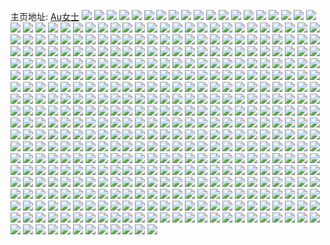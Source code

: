 主页地址: [Au女士](https://weibo.com/u/5536256268) 
![](https://wx4.sinaimg.cn/mw2000/0062Fz9Wly1gip1qfo4p2j33402c0hdu.jpg) 
![](https://wx4.sinaimg.cn/mw2000/0062Fz9Wly1gip1u7qxn9j31900u07wh.jpg) 
![](https://wx4.sinaimg.cn/mw2000/0062Fz9Wly1gi5sgdapcuj30u00mikc5.jpg) 
![](https://wx4.sinaimg.cn/mw2000/0062Fz9Wly1gi5sgg45bwj33402c0atb.jpg) 
![](https://wx4.sinaimg.cn/mw2000/0062Fz9Wly1gi5sj5cdwlj30mi0u0kj4.jpg) 
![](https://wx4.sinaimg.cn/mw2000/0062Fz9Wly1gi5sj6pcroj30mi0u0amc.jpg) 
![](https://wx4.sinaimg.cn/mw2000/0062Fz9Wly1gi5sj7townj313u0tuh9q.jpg) 
![](https://wx4.sinaimg.cn/mw2000/0062Fz9Wly1gi5sh1qm3nj32c0340qv7.jpg) 
![](https://wx4.sinaimg.cn/mw2000/0062Fz9Wly1gi5sj8tdnwj30n01dstjh.jpg) 
![](https://wx4.sinaimg.cn/mw2000/0062Fz9Wly1gi5sh7v7tpj32bc2bb4qq.jpg) 
![](https://wx4.sinaimg.cn/mw2000/0062Fz9Wly1gi5sjbz54hj31hc0u0qv5.jpg) 
![](https://wx4.sinaimg.cn/mw2000/0062Fz9Wly1ghysi9cnq1j31400u0u0x.jpg) 
![](https://wx4.sinaimg.cn/mw2000/0062Fz9Wly1ghysi80xj2j30n00yi4qp.jpg) 
![](https://wx4.sinaimg.cn/mw2000/0062Fz9Wly1ghysj719u5j313u0tunnc.jpg) 
![](https://wx4.sinaimg.cn/mw2000/0062Fz9Wly1ghysib4bv9j30mi0u0trg.jpg) 
![](https://wx4.sinaimg.cn/mw2000/0062Fz9Wly1ghysibvcodj30u00mi000.jpg) 
![](https://wx4.sinaimg.cn/mw2000/0062Fz9Wly1ghra30hg3pj32ds1scu0x.jpg) 
![](https://wx4.sinaimg.cn/mw2000/0062Fz9Wly1ghra2y7b1aj33402c0b29.jpg) 
![](https://wx4.sinaimg.cn/mw2000/0062Fz9Wly1ghra3171a7j30mi0u0tv3.jpg) 
![](https://wx4.sinaimg.cn/mw2000/0062Fz9Wly1ghra31q018j33402c0e3e.jpg) 
![](https://wx4.sinaimg.cn/mw2000/0062Fz9Wly1ghra3kxbi2j30u00mind1.jpg) 
![](https://wx4.sinaimg.cn/mw2000/0062Fz9Wly1ghra4gpa50j313u0tu7wh.jpg) 
![](https://wx4.sinaimg.cn/mw2000/0062Fz9Wly1ghra3789xsj32ds1scb29.jpg) 
![](https://wx4.sinaimg.cn/mw2000/0062Fz9Wly1ghra38jxhoj32801o0e81.jpg) 
![](https://wx4.sinaimg.cn/mw2000/0062Fz9Wly1ghra3a39z3j32801o0b2a.jpg) 
![](https://wx4.sinaimg.cn/mw2000/0062Fz9Wly1ghkhibmxi8j31z414012y.jpg) 
![](https://wx4.sinaimg.cn/mw2000/0062Fz9Wly1ghj87ezryaj30u01404qp.jpg) 
![](https://wx4.sinaimg.cn/mw2000/0062Fz9Wly1ghj87dyupyj32c0340e82.jpg) 
![](https://wx4.sinaimg.cn/mw2000/0062Fz9Wly1ghj892g4foj30n008iq4s.jpg) 
![](https://wx4.sinaimg.cn/mw2000/0062Fz9Wly1ghj8aas8t8j30mi0u04gm.jpg) 
![](https://wx4.sinaimg.cn/mw2000/0062Fz9Wly1ghj87hayo4j33402c04qp.jpg) 
![](https://wx4.sinaimg.cn/mw2000/0062Fz9Wly1ghj87jc4i5j32c03407wi.jpg) 
![](https://wx4.sinaimg.cn/mw2000/0062Fz9Wly1ghj87l4vynj33402c0u0x.jpg) 
![](https://wx4.sinaimg.cn/mw2000/0062Fz9Wly1ghj87necfkj32c03401ky.jpg) 
![](https://wx4.sinaimg.cn/mw2000/0062Fz9Wly1ghj8b086fsj30mt14jaro.jpg) 
![](https://wx4.sinaimg.cn/mw2000/0062Fz9Wly1ghhz0gwkasj32c0340e82.jpg) 
![](https://wx4.sinaimg.cn/mw2000/0062Fz9Wly1ghdqfhgbusj30n01dsqv5.jpg) 
![](https://wx4.sinaimg.cn/mw2000/0062Fz9Wly1gh9cayf1lej3273273hdt.jpg) 
![](https://wx4.sinaimg.cn/mw2000/0062Fz9Wly1gh9cb07171j327y27yhdt.jpg) 
![](https://wx4.sinaimg.cn/mw2000/0062Fz9Wly1gh6i19zstuj31fb0zogy3.jpg) 
![](https://wx4.sinaimg.cn/mw2000/0062Fz9Wly1gh5wk91odrj30n00yi7g3.jpg) 
![](https://wx4.sinaimg.cn/mw2000/0062Fz9Wly1gh5wke38ldj30n00yiaiz.jpg) 
![](https://wx4.sinaimg.cn/mw2000/0062Fz9Wly1gh5wkjcsy9j30n03bhe81.jpg) 
![](https://wx4.sinaimg.cn/mw2000/0062Fz9Wly1gh5wl4v3dqj33402c07wh.jpg) 
![](https://wx4.sinaimg.cn/mw2000/0062Fz9Wly1gh5wl0osw8j33402c0x6q.jpg) 
![](https://wx4.sinaimg.cn/mw2000/0062Fz9Wly1gh5wl7ut2qj31fb0zogy3.jpg) 
![](https://wx4.sinaimg.cn/mw2000/0062Fz9Wly1gh5wk1upx4j33402c0e84.jpg) 
![](https://wx4.sinaimg.cn/mw2000/0062Fz9Wly1gh5wl8so5sj30n01frh3e.jpg) 
![](https://wx4.sinaimg.cn/mw2000/0062Fz9Wly1gh5wlab810j30n01d0aqq.jpg) 
![](https://wx4.sinaimg.cn/mw2000/0062Fz9Wly1ggxcrfdr4zj32801o0kjl.jpg) 
![](https://wx4.sinaimg.cn/mw2000/0062Fz9Wly1ggw5i02cisj334022ox6p.jpg) 
![](https://wx4.sinaimg.cn/mw2000/0062Fz9Wly1ggw5i5digzj33402m4x6q.jpg) 
![](https://wx4.sinaimg.cn/mw2000/0062Fz9Wly1ggw5hwkgp5j334022oe82.jpg) 
![](https://wx4.sinaimg.cn/mw2000/0062Fz9Wly1ggw5irpbiij31400u0npd.jpg) 
![](https://wx4.sinaimg.cn/mw2000/0062Fz9Wly1ggur1ng66mj33402c0x6p.jpg) 
![](https://wx4.sinaimg.cn/mw2000/0062Fz9Wly1ggt8298lvlj33402c04qq.jpg) 
![](https://wx4.sinaimg.cn/mw2000/0062Fz9Wly1ggt8228tq0j32801o07wi.jpg) 
![](https://wx4.sinaimg.cn/mw2000/0062Fz9Wly1ggolklhxkrj3235235u0y.jpg) 
![](https://wx4.sinaimg.cn/mw2000/0062Fz9Wly1ggolkzqqvzj30u00u0x1y.jpg) 
![](https://wx4.sinaimg.cn/mw2000/0062Fz9Wly1ggl4zig9bij33402c04mt.jpg) 
![](https://wx4.sinaimg.cn/mw2000/0062Fz9Wly1ggl4zgzfs9j32801o04qq.jpg) 
![](https://wx4.sinaimg.cn/mw2000/0062Fz9Wly1ggl4zjxch1j31400u0q5q.jpg) 
![](https://wx4.sinaimg.cn/mw2000/0062Fz9Wly1ggl50jdgesj313u0tunmx.jpg) 
![](https://wx4.sinaimg.cn/mw2000/0062Fz9Wly1ggl4znlwhpj30n01t61kx.jpg) 
![](https://wx4.sinaimg.cn/mw2000/0062Fz9Wly1ggl4zq0l72j33402c0e83.jpg) 
![](https://wx4.sinaimg.cn/mw2000/0062Fz9Wly1ggl51kgfcqj30mi0u0wuq.jpg) 
![](https://wx4.sinaimg.cn/mw2000/0062Fz9Wly1ggl51vtkntj30u0140n63.jpg) 
![](https://wx4.sinaimg.cn/mw2000/0062Fz9Wly1ggl52wksuoj30mi0u0wzs.jpg) 
![](https://wx4.sinaimg.cn/mw2000/0062Fz9Wly1ggifndlv0yj32c0340npf.jpg) 
![](https://wx4.sinaimg.cn/mw2000/0062Fz9Wly1ggg1e8j5c1j32sx22h1kx.jpg) 
![](https://wx4.sinaimg.cn/mw2000/0062Fz9Wly1ggg1eab3pjj32c0340u0x.jpg) 
![](https://wx4.sinaimg.cn/mw2000/0062Fz9Wly1ggg1ebikjhj32c0340u0x.jpg) 
![](https://wx4.sinaimg.cn/mw2000/0062Fz9Wly1ggg1edcmtvj333a277hdw.jpg) 
![](https://wx4.sinaimg.cn/mw2000/0062Fz9Wly1ggeqqna5pcj30mi0u0nhs.jpg) 
![](https://wx4.sinaimg.cn/mw2000/0062Fz9Wly1ggeqn8u2r1j32c0340hdt.jpg) 
![](https://wx4.sinaimg.cn/mw2000/0062Fz9Wly1ggeqny8xf8j30wy0jvdy2.jpg) 
![](https://wx4.sinaimg.cn/mw2000/0062Fz9Wly1ggeqp7l5p0j30ok0vte1r.jpg) 
![](https://wx4.sinaimg.cn/mw2000/0062Fz9Wly1ggeqq0uckcj30mi0u0ap9.jpg) 
![](https://wx4.sinaimg.cn/mw2000/0062Fz9Wly1gg3g2wv7rij317s0onb29.jpg) 
![](https://wx4.sinaimg.cn/mw2000/0062Fz9Wly1gg3g2xbs5ej33402c0tj5.jpg) 
![](https://wx4.sinaimg.cn/mw2000/0062Fz9Wly1gg3g3rtuddj30mi0u04eo.jpg) 
![](https://wx4.sinaimg.cn/mw2000/0062Fz9Wly1gg3g35kvtjj32c03407wi.jpg) 
![](https://wx4.sinaimg.cn/mw2000/0062Fz9Wly1gg3g36d5vyj31d60rotht.jpg) 
![](https://wx4.sinaimg.cn/mw2000/0062Fz9Wly1gg3g36wotvj30sg1emn4c.jpg) 
![](https://wx4.sinaimg.cn/mw2000/0062Fz9Wly1gfvqwqkfc0j328l21je82.jpg) 
![](https://wx4.sinaimg.cn/mw2000/0062Fz9Wly1gfrmju5tf8j32801o0kjl.jpg) 
![](https://wx4.sinaimg.cn/mw2000/0062Fz9Wly1gfrmjxpjpvj30n01dsx6p.jpg) 
![](https://wx4.sinaimg.cn/mw2000/0062Fz9Wly1gfrmk00c0aj33402c0hdt.jpg) 
![](https://wx4.sinaimg.cn/mw2000/0062Fz9Wly1gfrmlm8pfbj32c0340qv9.jpg) 
![](https://wx4.sinaimg.cn/mw2000/0062Fz9Wly1gfaxi9x5oij30g90p6tb6.jpg) 
![](https://wx4.sinaimg.cn/mw2000/0062Fz9Wly1gfaxian1z5j30mi0u04jv.jpg) 
![](https://wx4.sinaimg.cn/mw2000/0062Fz9Wly1gfaxi9arhdj30n01ds4qp.jpg) 
![](https://wx4.sinaimg.cn/mw2000/0062Fz9Wly1gf1o3zdlfij30r01c0k55.jpg) 
![](https://wx4.sinaimg.cn/mw2000/0062Fz9Wly1get5yfibrpj31sc2dshdt.jpg) 
![](https://wx4.sinaimg.cn/mw2000/0062Fz9Wly1get5yjnvdej32ds1schdu.jpg) 
![](https://wx4.sinaimg.cn/mw2000/0062Fz9Wly1get5yocb8uj32c03407wi.jpg) 
![](https://wx4.sinaimg.cn/mw2000/0062Fz9Wly1geqlhjbqjcj30z70qq7ti.jpg) 
![](https://wx4.sinaimg.cn/mw2000/0062Fz9Wly1geqli0jh87j31400u04qp.jpg) 
![](https://wx4.sinaimg.cn/mw2000/0062Fz9Wly1geqliads9mj31400u0hcc.jpg) 
![](https://wx4.sinaimg.cn/mw2000/0062Fz9Wly1geohpcdyjzj32ds1sc1ky.jpg) 
![](https://wx4.sinaimg.cn/mw2000/0062Fz9Wly1geohpd10ahj33402c017q.jpg) 
![](https://wx4.sinaimg.cn/mw2000/0062Fz9Wly1geohpewylfj32ds1sckjl.jpg) 
![](https://wx4.sinaimg.cn/mw2000/0062Fz9Wly1geohpb56hwj32ds1sc4qq.jpg) 
![](https://wx4.sinaimg.cn/mw2000/0062Fz9Wly1genbmmmln2j30u00mi1fx.jpg) 
![](https://wx4.sinaimg.cn/mw2000/0062Fz9Wly1genbmnkbzoj33402c0npe.jpg) 
![](https://wx4.sinaimg.cn/mw2000/0062Fz9Wly1genbno01x8j313u0tu7wh.jpg) 
![](https://wx4.sinaimg.cn/mw2000/0062Fz9Wly1genbmrw0nsj32801o0npd.jpg) 
![](https://wx4.sinaimg.cn/mw2000/0062Fz9Wly1genbpk37acj30mi0u04h5.jpg) 
![](https://wx4.sinaimg.cn/mw2000/0062Fz9Wly1genbmue7wtj32ay2h71kx.jpg) 
![](https://wx4.sinaimg.cn/mw2000/0062Fz9Wly1genbmvho4zj32c03407wi.jpg) 
![](https://wx4.sinaimg.cn/mw2000/0062Fz9Wly1genbodpk4hj30mi0u0tr2.jpg) 
![](https://wx4.sinaimg.cn/mw2000/0062Fz9Wly1genbnwc344j30zo0tze81.jpg) 
![](https://wx4.sinaimg.cn/mw2000/0062Fz9Wly1geee4dpdlaj32mf1mvkjm.jpg) 
![](https://wx4.sinaimg.cn/mw2000/0062Fz9Wly1geee4g2picj31o02yo7wi.jpg) 
![](https://wx4.sinaimg.cn/mw2000/0062Fz9Wly1geee4bucnoj32yo1o0npe.jpg) 
![](https://wx4.sinaimg.cn/mw2000/0062Fz9Wly1gebjsi23vsj31dr0uv4ai.jpg) 
![](https://wx4.sinaimg.cn/mw2000/0062Fz9Wly1gebjsndh6oj31o01o0hdq.jpg) 
![](https://wx4.sinaimg.cn/mw2000/0062Fz9Wly1gebjsqcfw5j33402c0b29.jpg) 
![](https://wx4.sinaimg.cn/mw2000/0062Fz9Wly1gebjsuxwbtj33402c0hdt.jpg) 
![](https://wx4.sinaimg.cn/mw2000/0062Fz9Wly1gebjsz0vi4j32ds1scnpd.jpg) 
![](https://wx4.sinaimg.cn/mw2000/0062Fz9Wly1gebjt3kpo7j32ds1scb2a.jpg) 
![](https://wx4.sinaimg.cn/mw2000/0062Fz9Wly1gebjt7ow2tj32c03407wi.jpg) 
![](https://wx4.sinaimg.cn/mw2000/0062Fz9Wly1gebjta0hrbj32ds1sgb1f.jpg) 
![](https://wx4.sinaimg.cn/mw2000/0062Fz9Wly1gebjteoinbj32c0340hdu.jpg) 
![](https://wx4.sinaimg.cn/mw2000/0062Fz9Wly1ge1h9cci05j32ds1schdt.jpg) 
![](https://wx4.sinaimg.cn/mw2000/0062Fz9Wly1ge1h9aunxjj31sc2dskjl.jpg) 
![](https://wx4.sinaimg.cn/mw2000/0062Fz9Wly1gdycsjtscvj32yo1o0e82.jpg) 
![](https://wx4.sinaimg.cn/mw2000/0062Fz9Wly1gdycsfnz6rj33402c0b2b.jpg) 
![](https://wx4.sinaimg.cn/mw2000/0062Fz9Wly1gdycs8k2mbj32c03404qq.jpg) 
![](https://wx4.sinaimg.cn/mw2000/0062Fz9Wly1gdycwx3egsj32ds1scnpd.jpg) 
![](https://wx4.sinaimg.cn/mw2000/0062Fz9Wly1gdycsxhwe3j33402c01l1.jpg) 
![](https://wx4.sinaimg.cn/mw2000/0062Fz9Wly1gdyct184goj31jv1scu0x.jpg) 
![](https://wx4.sinaimg.cn/mw2000/0062Fz9Wly1gdv9rekdk7j32io1w0qv5.jpg) 
![](https://wx4.sinaimg.cn/mw2000/0062Fz9Wly1gdtnm253aqj313u0tunpd.jpg) 
![](https://wx4.sinaimg.cn/mw2000/0062Fz9Wly1gdtnm371jsj31zk2ni1kx.jpg) 
![](https://wx4.sinaimg.cn/mw2000/0062Fz9Wly1gdrf8w6nh0j32ds1scqv5.jpg) 
![](https://wx4.sinaimg.cn/mw2000/0062Fz9Wly1gdrf8x9vt2j31o02yokjl.jpg) 
![](https://wx4.sinaimg.cn/mw2000/0062Fz9Wly1gdrf8uw71hj32c0340b2a.jpg) 
![](https://wx4.sinaimg.cn/mw2000/0062Fz9Wly1gdrf8z277aj32yo1o0qv5.jpg) 
![](https://wx4.sinaimg.cn/mw2000/0062Fz9Wly1gdq8inhw95j325f1m0wsh.jpg) 
![](https://wx4.sinaimg.cn/mw2000/0062Fz9Wly1gdke6c84pkj32yo1o04qq.jpg) 
![](https://wx4.sinaimg.cn/mw2000/0062Fz9Wly1gdke6g43p7j32c02c0x6q.jpg) 
![](https://wx4.sinaimg.cn/mw2000/0062Fz9Wly1gdke6hd4hpj33402c07wh.jpg) 
![](https://wx4.sinaimg.cn/mw2000/0062Fz9Wly1gdke6jxq9mj31o02you0y.jpg) 
![](https://wx4.sinaimg.cn/mw2000/0062Fz9Wly1gdke6mnufjj33402c0x6p.jpg) 
![](https://wx4.sinaimg.cn/mw2000/0062Fz9Wly1gdke6pstbzj33402c0x6p.jpg) 
![](https://wx4.sinaimg.cn/mw2000/0062Fz9Wly1gdiva8o4c5j33402c07wh.jpg) 
![](https://wx4.sinaimg.cn/mw2000/0062Fz9Wly1gdfwutwzqij317m2784ny.jpg) 
![](https://wx4.sinaimg.cn/mw2000/0062Fz9Wly1gdfwuuwlvcj30mi0u07q6.jpg) 
![](https://wx4.sinaimg.cn/mw2000/0062Fz9Wly1gdfwuw2zxxj313u0tuu0x.jpg) 
![](https://wx4.sinaimg.cn/mw2000/0062Fz9Wly1gdeqz9kehyj33402c0b29.jpg) 
![](https://wx4.sinaimg.cn/mw2000/0062Fz9Wly1gdeqz8f3i5j32ds1scu0x.jpg) 
![](https://wx4.sinaimg.cn/mw2000/0062Fz9Wly1gddlv85bf1j31o020h1ky.jpg) 
![](https://wx4.sinaimg.cn/mw2000/0062Fz9Wly1gdd2ssgu9vj31sc2ds1kx.jpg) 
![](https://wx4.sinaimg.cn/mw2000/0062Fz9Wly1gdcfx2umtpj30n01niq9u.jpg) 
![](https://wx4.sinaimg.cn/mw2000/0062Fz9Wly1gdcfx82dk9j33402c07wi.jpg) 
![](https://wx4.sinaimg.cn/mw2000/0062Fz9Wly1gd9d6fzbk9j32ds1scqv5.jpg) 
![](https://wx4.sinaimg.cn/mw2000/0062Fz9Wly1gd9d6oq92kj33402c0x6p.jpg) 
![](https://wx4.sinaimg.cn/mw2000/0062Fz9Wly1gd9d8q96c2j33402c0qv9.jpg) 
![](https://wx4.sinaimg.cn/mw2000/0062Fz9Wly1gd9da4mwz4j33402c04qt.jpg) 
![](https://wx4.sinaimg.cn/mw2000/0062Fz9Wly1gd9d62stpjj32tc240u0y.jpg) 
![](https://wx4.sinaimg.cn/mw2000/0062Fz9Wly1gd9danef0xj317j0tzwzg.jpg) 
![](https://wx4.sinaimg.cn/mw2000/0062Fz9Wly1gd9dbchgo2j30n01dsnpd.jpg) 
![](https://wx4.sinaimg.cn/mw2000/0062Fz9Wly1gd5h8uz7ycj30gk0gk75f.jpg) 
![](https://wx4.sinaimg.cn/mw2000/0062Fz9Wly1gcukjrx4q7j32yo1o0kjl.jpg) 
![](https://wx4.sinaimg.cn/mw2000/0062Fz9Wly1gcukjxek8pj32yo1o0qv5.jpg) 
![](https://wx4.sinaimg.cn/mw2000/0062Fz9Wly1gcukk1amq2j32yo1o0x6p.jpg) 
![](https://wx4.sinaimg.cn/mw2000/0062Fz9Wly1gcukk1rpi9j31hc0om7b3.jpg) 
![](https://wx4.sinaimg.cn/mw2000/0062Fz9Wly1gck4sl9iasj30k00zkdhp.jpg) 
![](https://wx4.sinaimg.cn/mw2000/0062Fz9Wly1gck4sm49dkj30ea0ea40p.jpg) 
![](https://wx4.sinaimg.cn/mw2000/0062Fz9Wly1gcji64rocpj30n026l1ky.jpg) 
![](https://wx4.sinaimg.cn/mw2000/0062Fz9Wly1gcji6n7864j30n01pc1kx.jpg) 
![](https://wx4.sinaimg.cn/mw2000/0062Fz9Wly1gcji78leuoj31ds0n0wrx.jpg) 
![](https://wx4.sinaimg.cn/mw2000/0062Fz9Wly1gcji664uk3j30u01hcnit.jpg) 
![](https://wx4.sinaimg.cn/mw2000/0062Fz9Wly1gcji66f1pbj30n01dsjzr.jpg) 
![](https://wx4.sinaimg.cn/mw2000/0062Fz9Wly1gcji7m705yj30u00mih40.jpg) 
![](https://wx4.sinaimg.cn/mw2000/0062Fz9Wly1gccj8n82phj31sc2ds4qr.jpg) 
![](https://wx4.sinaimg.cn/mw2000/0062Fz9Wly1gccj8qeij1j32c0340npf.jpg) 
![](https://wx4.sinaimg.cn/mw2000/0062Fz9Wly1gccj8s7nbcj32c03407wh.jpg) 
![](https://wx4.sinaimg.cn/mw2000/0062Fz9Wly1gccj8ja8xmj30n02f146c.jpg) 
![](https://wx4.sinaimg.cn/mw2000/0062Fz9Wly1gccj8u8l20j31sc2dsqsg.jpg) 
![](https://wx4.sinaimg.cn/mw2000/0062Fz9Wly1gccj8wjoaxj31o02yo1ky.jpg) 
![](https://wx4.sinaimg.cn/mw2000/0062Fz9Wly1gccj8xfqp2j31jk2bc1i2.jpg) 
![](https://wx4.sinaimg.cn/mw2000/0062Fz9Wly1gccj8zf4jhj32yo1o04qq.jpg) 
![](https://wx4.sinaimg.cn/mw2000/0062Fz9Wly1gccj90sitbj32yo1o0u0x.jpg) 
![](https://wx4.sinaimg.cn/mw2000/0062Fz9Wly1gcaxog0awuj30mi0u0e0x.jpg) 
![](https://wx4.sinaimg.cn/mw2000/0062Fz9Wly1gcaxojt8tsj31ds0n0e81.jpg) 
![](https://wx4.sinaimg.cn/mw2000/0062Fz9Wly1gcaxok6hgfj30c80d6mxi.jpg) 
![](https://wx4.sinaimg.cn/mw2000/0062Fz9Wly1gcaxoevksgj30n01ds49k.jpg) 
![](https://wx4.sinaimg.cn/mw2000/0062Fz9Wly1gc8n5pqfwvj31o020he81.jpg) 
![](https://wx4.sinaimg.cn/mw2000/0062Fz9Wly1gc463cvvuhj31fr2k97wh.jpg) 
![](https://wx4.sinaimg.cn/mw2000/0062Fz9Wly1gc463fu3fsj31fr2k94qp.jpg) 
![](https://wx4.sinaimg.cn/mw2000/0062Fz9Wly1gc463hplmuj31fr2k9hd1.jpg) 
![](https://wx4.sinaimg.cn/mw2000/0062Fz9Wly1gc463jkc0lj31fr2k91kx.jpg) 
![](https://wx4.sinaimg.cn/mw2000/0062Fz9Wly1gc463apuxhj31fr2k97ve.jpg) 
![](https://wx4.sinaimg.cn/mw2000/0062Fz9Wly1gbx20j8fsgj32c0340u0y.jpg) 
![](https://wx4.sinaimg.cn/mw2000/0062Fz9Wly1gbx20mz59qj32c0340x6p.jpg) 
![](https://wx4.sinaimg.cn/mw2000/0062Fz9Wly1gbx20t53vlj32c03407wj.jpg) 
![](https://wx4.sinaimg.cn/mw2000/0062Fz9Wly1gbs9nyvq5uj33402c04qq.jpg) 
![](https://wx4.sinaimg.cn/mw2000/0062Fz9Wly1gbs9o0fsc1j32ds1scqv5.jpg) 
![](https://wx4.sinaimg.cn/mw2000/0062Fz9Wly1gbh0f4i0o7j30p00watdy.jpg) 
![](https://wx4.sinaimg.cn/mw2000/0062Fz9Wly1gbh0f4rlbjj30p00waq88.jpg) 
![](https://wx4.sinaimg.cn/mw2000/0062Fz9Wly1gb4le3fq6cj32c0340npe.jpg) 
![](https://wx4.sinaimg.cn/mw2000/0062Fz9Wly1gb4le8pzzxj33402c01ky.jpg) 
![](https://wx4.sinaimg.cn/mw2000/0062Fz9Wly1gb4leg4tnaj33402c0x6q.jpg) 
![](https://wx4.sinaimg.cn/mw2000/0062Fz9Wly1gb4leosiboj33402c0u0z.jpg) 
![](https://wx4.sinaimg.cn/mw2000/0062Fz9Wly1gb4leqv3ydj32yo1o0kjl.jpg) 
![](https://wx4.sinaimg.cn/mw2000/0062Fz9Wly1gb4levjx20j33402c04qq.jpg) 
![](https://wx4.sinaimg.cn/mw2000/0062Fz9Wly1gb4lf109ctj32c0340u0y.jpg) 
![](https://wx4.sinaimg.cn/mw2000/0062Fz9Wly1gb4lf8pjrgj31ds0n0e84.jpg) 
![](https://wx4.sinaimg.cn/mw2000/0062Fz9Wly1gb4lffk9xjj32c0340x6q.jpg) 
![](https://wx4.sinaimg.cn/mw2000/0062Fz9Wly1gb0jj9y9vaj31w01f0hdw.jpg) 
![](https://wx4.sinaimg.cn/mw2000/0062Fz9Wly1gazz7kv6iwj30n01dsqv6.jpg) 
![](https://wx4.sinaimg.cn/mw2000/0062Fz9Wly1gazz7ip1jrj32ds1sc7cr.jpg) 
![](https://wx4.sinaimg.cn/mw2000/0062Fz9Wly1gazz7ma057j32c03404qr.jpg) 
![](https://wx4.sinaimg.cn/mw2000/0062Fz9Wly1gazz7ot2prj30n00yiam9.jpg) 
![](https://wx4.sinaimg.cn/mw2000/0062Fz9Wly1gazz7pp937j30n03whkbs.jpg) 
![](https://wx4.sinaimg.cn/mw2000/0062Fz9Wly1gazz7q32t1j315z1dtwu2.jpg) 
![](https://wx4.sinaimg.cn/mw2000/0062Fz9Wly1gazz7qug8xj32801o0x6p.jpg) 
![](https://wx4.sinaimg.cn/mw2000/0062Fz9Wly1gazz8ug7ymj30go0go0tl.jpg) 
![](https://wx4.sinaimg.cn/mw2000/0062Fz9Wly1gawc1zphe5j32c02fuqv5.jpg) 
![](https://wx4.sinaimg.cn/mw2000/0062Fz9Wly1gasqcdxzoij33402c0u0x.jpg) 
![](https://wx4.sinaimg.cn/mw2000/0062Fz9Wly1gasqw5fcduj32c0340kjm.jpg) 
![](https://wx4.sinaimg.cn/mw2000/0062Fz9Wly1gasqwb9hpvj32c03401ky.jpg) 
![](https://wx4.sinaimg.cn/mw2000/0062Fz9Wly1gasqwc7m81j31dv0s2gzq.jpg) 
![](https://wx4.sinaimg.cn/mw2000/0062Fz9Wly1gasqcc4cbjj32801o0u0x.jpg) 
![](https://wx4.sinaimg.cn/mw2000/0062Fz9Wly1gasqwf3mylj32ds1sgnpe.jpg) 
![](https://wx4.sinaimg.cn/mw2000/0062Fz9Wly1gasqwgwdfbj32c0340u0x.jpg) 
![](https://wx4.sinaimg.cn/mw2000/0062Fz9Wly1gasqwljb6cj32801o0kjl.jpg) 
![](https://wx4.sinaimg.cn/mw2000/0062Fz9Wly1gaalphoo6zj30n00in405.jpg) 
![](https://wx4.sinaimg.cn/mw2000/0062Fz9Wly1ga5fvq8il2j33402c07wi.jpg) 
![](https://wx4.sinaimg.cn/mw2000/0062Fz9Wly1ga5fvshf29j33402c0np4.jpg) 
![](https://wx4.sinaimg.cn/mw2000/0062Fz9Wly1ga5fvuisxsj33402c0hdt.jpg) 
![](https://wx4.sinaimg.cn/mw2000/0062Fz9Wly1ga5fvol70rj32801o0hdt.jpg) 
![](https://wx4.sinaimg.cn/mw2000/0062Fz9Wly1ga2hwwzytlj31sc2dsqv5.jpg) 
![](https://wx4.sinaimg.cn/mw2000/0062Fz9Wly1g9xvrql64cj30n01ds7wh.jpg) 
![](https://wx4.sinaimg.cn/mw2000/0062Fz9Wly1g9xvrrd427j32ds1scx6p.jpg) 
![](https://wx4.sinaimg.cn/mw2000/0062Fz9Wly1g9xvrrzbhjj32ds1sc7my.jpg) 
![](https://wx4.sinaimg.cn/mw2000/0062Fz9Wly1g9xvrsglw7j33402c0h77.jpg) 
![](https://wx4.sinaimg.cn/mw2000/0062Fz9Wly1g9xvrudbf5j33402c07wi.jpg) 
![](https://wx4.sinaimg.cn/mw2000/0062Fz9Wly1g9xvrvjotxj32c03404qq.jpg) 
![](https://wx4.sinaimg.cn/mw2000/0062Fz9Wly1g9s532b0nvj33402c0u0x.jpg) 
![](https://wx4.sinaimg.cn/mw2000/0062Fz9Wly1g9qmpn35v0j33402c0qv6.jpg) 
![](https://wx4.sinaimg.cn/mw2000/0062Fz9Wly1g9qmppqyqkj32c03404qr.jpg) 
![](https://wx4.sinaimg.cn/mw2000/0062Fz9Wly1g9qmpqeltnj31cr0u0q7m.jpg) 
![](https://wx4.sinaimg.cn/mw2000/0062Fz9Wly1g9qmpsa9qnj34002zsnpg.jpg) 
![](https://wx4.sinaimg.cn/mw2000/0062Fz9Wly1g9qmpu4nybj32c0340u0y.jpg) 
![](https://wx4.sinaimg.cn/mw2000/0062Fz9Wly1g9qmpvo4ygj33402c0hdv.jpg) 
![](https://wx4.sinaimg.cn/mw2000/0062Fz9Wly1g9gjkp67uwj32ds1scqv5.jpg) 
![](https://wx4.sinaimg.cn/mw2000/0062Fz9Wly1g9gjkpu3dcj32ds1scb29.jpg) 
![](https://wx4.sinaimg.cn/mw2000/0062Fz9Wly1g9arcdzv3uj33eo29sb2e.jpg) 
![](https://wx4.sinaimg.cn/mw2000/0062Fz9Wly1g8hupsm2dmj30n00kptbe.jpg) 
![](https://wx4.sinaimg.cn/mw2000/0062Fz9Wly1g7tit8xr0gj30n012oqgk.jpg) 
![](https://wx4.sinaimg.cn/mw2000/0062Fz9Wly1g7tit99tv7j30zs0idaiy.jpg) 
![](https://wx4.sinaimg.cn/mw2000/0062Fz9Wly1g7tit9lqn3j311g0i1ajp.jpg) 
![](https://wx4.sinaimg.cn/mw2000/0062Fz9Wly1g7fp83ai9jj32801o07wi.jpg) 
![](https://wx4.sinaimg.cn/mw2000/0062Fz9Wly1g7fp84s4b2j33402c0kjl.jpg) 
![](https://wx4.sinaimg.cn/mw2000/0062Fz9Wly1g7fp82b8glj31hc0u0khl.jpg) 
![](https://wx4.sinaimg.cn/mw2000/0062Fz9Wly1g7fp86powej32c0340e81.jpg) 
![](https://wx4.sinaimg.cn/mw2000/0062Fz9Wly1g7fp88nekrj32c0340kjm.jpg) 
![](https://wx4.sinaimg.cn/mw2000/0062Fz9Wly1g7fp89rgtaj33402c04ef.jpg) 
![](https://wx4.sinaimg.cn/mw2000/0062Fz9Wly1g7fp8dafldj34mo334b2f.jpg) 
![](https://wx4.sinaimg.cn/mw2000/0062Fz9Wly1g7fp8f46l3j32c0340hdt.jpg) 
![](https://wx4.sinaimg.cn/mw2000/0062Fz9Wly1g7fp8gtyoyj32c0340wzq.jpg) 
![](https://wx4.sinaimg.cn/mw2000/0062Fz9Wly1g78s3l0jtsj33402c0kjl.jpg) 
![](https://wx4.sinaimg.cn/mw2000/0062Fz9Wly1g78s3nes2wj32c0340x6p.jpg) 
![](https://wx4.sinaimg.cn/mw2000/0062Fz9Wly1g78s3ikgn2j32c0340e81.jpg) 
![](https://wx4.sinaimg.cn/mw2000/0062Fz9Wly1g78s3ot0ctj30n01dsasx.jpg) 
![](https://wx4.sinaimg.cn/mw2000/0062Fz9Wly1g78s3p53yyj30n012vqd2.jpg) 
![](https://wx4.sinaimg.cn/mw2000/0062Fz9Wly1g78s3rpl0mj34mo3344qv.jpg) 
![](https://wx4.sinaimg.cn/mw2000/0062Fz9Wly1g6q7pw4vo8j33402c0x6p.jpg) 
![](https://wx4.sinaimg.cn/mw2000/0062Fz9Wly1g6q7pu6fc3j31ds0n04qu.jpg) 
![](https://wx4.sinaimg.cn/mw2000/0062Fz9Wly1g6q7pxxr1qj31jk2bc7wh.jpg) 
![](https://wx4.sinaimg.cn/mw2000/0062Fz9Wly1g6omzev9h0j33402c0qv9.jpg) 
![](https://wx4.sinaimg.cn/mw2000/0062Fz9Wly1g6amjk1lphj30n03m84qp.jpg) 
![](https://wx4.sinaimg.cn/mw2000/0062Fz9Wly1g6amjx5g97j33402c0b2d.jpg) 
![](https://wx4.sinaimg.cn/mw2000/0062Fz9Wly1g6aml5imx8j37ew2zk4qw.jpg) 
![](https://wx4.sinaimg.cn/mw2000/0062Fz9Wly1g6aml9jusvj33402c0kjm.jpg) 
![](https://wx4.sinaimg.cn/mw2000/0062Fz9Wly1g6amlb0fgcj32f51sd7wi.jpg) 
![](https://wx4.sinaimg.cn/mw2000/0062Fz9Wly1g6amlc1bsyj30n03igqv5.jpg) 
![](https://wx4.sinaimg.cn/mw2000/0062Fz9Wly1g6amldh46zj31ve2cxb2a.jpg) 
![](https://wx4.sinaimg.cn/mw2000/0062Fz9Wly1g6amlfsa6wj33402c0npf.jpg) 
![](https://wx4.sinaimg.cn/mw2000/0062Fz9Wly1g6amlh1osaj30n01t6njx.jpg) 
![](https://wx4.sinaimg.cn/mw2000/0062Fz9Wly1g655xwhckoj31400u0tlp.jpg) 
![](https://wx4.sinaimg.cn/mw2000/0062Fz9Wly1g655xw0r9aj31400u0dqy.jpg) 
![](https://wx4.sinaimg.cn/mw2000/0062Fz9Wly1g5i9xwotvqj30n01dsx6p.jpg) 
![](https://wx4.sinaimg.cn/mw2000/0062Fz9Wly1g5i9xxb54cj31400u0ajl.jpg) 
![](https://wx4.sinaimg.cn/mw2000/0062Fz9Wly1g5i9xyk6iaj31400u07bz.jpg) 
![](https://wx4.sinaimg.cn/mw2000/0062Fz9Wly1g5i9xzj03lj31400u0jzk.jpg) 
![](https://wx4.sinaimg.cn/mw2000/0062Fz9Wly1g5i9y05golj30u01hcdqb.jpg) 
![](https://wx4.sinaimg.cn/mw2000/0062Fz9Wly1g5dinbkjc9j30u0140wnz.jpg) 
![](https://wx4.sinaimg.cn/mw2000/0062Fz9Wly1g5dincqd0vj30n01x0twu.jpg) 
![](https://wx4.sinaimg.cn/mw2000/0062Fz9Wly1g5dinef7rvj30n03274qp.jpg) 
![](https://wx4.sinaimg.cn/mw2000/0062Fz9Wly1g5dini4ttpj30n035s4qp.jpg) 
![](https://wx4.sinaimg.cn/mw2000/0062Fz9Wly1g5diniymbjj30n01fstqv.jpg) 
![](https://wx4.sinaimg.cn/mw2000/0062Fz9Wly1g5dinjfromj31400u0qac.jpg) 
![](https://wx4.sinaimg.cn/mw2000/0062Fz9Wly1g5dinadie9j31400u0wo8.jpg) 
![](https://wx4.sinaimg.cn/mw2000/0062Fz9Wly1g5dinklbgtj30n0235kau.jpg) 
![](https://wx4.sinaimg.cn/mw2000/0062Fz9Wly1g5dinlkoh6j30n01spasb.jpg) 
![](https://wx4.sinaimg.cn/mw2000/0062Fz9Wly1g5b1g0r8srj30u00u011n.jpg) 
![](https://wx4.sinaimg.cn/mw2000/0062Fz9Wly1g5b1g14aelj31400u07jt.jpg) 
![](https://wx4.sinaimg.cn/mw2000/0062Fz9Wly1g5b1g1j1z5j31400u0465.jpg) 
![](https://wx4.sinaimg.cn/mw2000/0062Fz9Wly1g5b1g22yunj31400u0gx9.jpg) 
![](https://wx4.sinaimg.cn/mw2000/0062Fz9Wly1g5b1g2ts7ij31400u0tko.jpg) 
![](https://wx4.sinaimg.cn/mw2000/0062Fz9Wly1g5b1g37ansj31400u0tq0.jpg) 
![](https://wx4.sinaimg.cn/mw2000/0062Fz9Wly1g56qzha7o1j31400u0tds.jpg) 
![](https://wx4.sinaimg.cn/mw2000/0062Fz9Wly1g56qzhpmclj31400u079x.jpg) 
![](https://wx4.sinaimg.cn/mw2000/0062Fz9Wly1g55k5d6o80j30u014048d.jpg) 
![](https://wx4.sinaimg.cn/mw2000/0062Fz9Wly1g55k5enx8hj31400u0k2a.jpg) 
![](https://wx4.sinaimg.cn/mw2000/0062Fz9Wly1g55k5f34j3j30u014048x.jpg) 
![](https://wx4.sinaimg.cn/mw2000/0062Fz9Wly1g55k5fd4zaj30u0140wly.jpg) 
![](https://wx4.sinaimg.cn/mw2000/0062Fz9Wly1g55k5fo8s2j30u0190aj1.jpg) 
![](https://wx4.sinaimg.cn/mw2000/0062Fz9Wly1g55k5fz80gj30n020swwu.jpg) 
![](https://wx4.sinaimg.cn/mw2000/0062Fz9Wly1g55k5cvk91j30n02xh1kx.jpg) 
![](https://wx4.sinaimg.cn/mw2000/0062Fz9Wly1g55k5gqc5pj31400u0wgh.jpg) 
![](https://wx4.sinaimg.cn/mw2000/0062Fz9Wly1g55k5h4ujbj31400u011h.jpg) 
![](https://wx4.sinaimg.cn/mw2000/0062Fz9Wly1g5103weo9mj30n01spnb8.jpg) 
![](https://wx4.sinaimg.cn/mw2000/0062Fz9Wly1g5103x0ewlj31400u0aip.jpg) 
![](https://wx4.sinaimg.cn/mw2000/0062Fz9Wly1g5103xbxy3j31400u07e7.jpg) 
![](https://wx4.sinaimg.cn/mw2000/0062Fz9Wly1g5103xoydxj30u019047o.jpg) 
![](https://wx4.sinaimg.cn/mw2000/0062Fz9Wly1g5103yb3iyj30n026le4s.jpg) 
![](https://wx4.sinaimg.cn/mw2000/0062Fz9Wly1g5105c8ww7j31400u00zc.jpg) 
![](https://wx4.sinaimg.cn/mw2000/0062Fz9Wly1g4ii3qguzwj30u0140nbq.jpg) 
![](https://wx4.sinaimg.cn/mw2000/0062Fz9Wly1g4ii3q7f8hj30u0140467.jpg) 
![](https://wx4.sinaimg.cn/mw2000/0062Fz9Wly1g4ii3r522uj31400u0gqt.jpg) 
![](https://wx4.sinaimg.cn/mw2000/0062Fz9Wly1g4ii3rfzy0j30n01fr47s.jpg) 
![](https://wx4.sinaimg.cn/mw2000/0062Fz9Wly1g4ii3sfwvkj30u0140q9m.jpg) 
![](https://wx4.sinaimg.cn/mw2000/0062Fz9Wly1g4ii3sthz4j30n01dsain.jpg) 
![](https://wx4.sinaimg.cn/mw2000/0062Fz9Wly1g43gngq370j30n01ds7wh.jpg) 
![](https://wx4.sinaimg.cn/mw2000/0062Fz9Wly1g3h2o253knj33402c01kx.jpg) 
![](https://wx4.sinaimg.cn/mw2000/0062Fz9Wly1g3h2o446p2j33402c01kx.jpg) 
![](https://wx4.sinaimg.cn/mw2000/0062Fz9Wly1g3h2o5unx0j33402c0hdt.jpg) 
![](https://wx4.sinaimg.cn/mw2000/0062Fz9Wly1g3f5o12kybj35zh3x47wz.jpg) 
![](https://wx4.sinaimg.cn/mw2000/0062Fz9Wly1g3f5o4m8esj32c02c0e81.jpg) 
![](https://wx4.sinaimg.cn/mw2000/0062Fz9Wly1g3f5o59wxnj31cr0u0q7m.jpg) 
![](https://wx4.sinaimg.cn/mw2000/0062Fz9Wly1g3f5obtzvyj31sc2dsu0x.jpg) 
![](https://wx4.sinaimg.cn/mw2000/0062Fz9Wly1g2zttqgdvhj31ds0n0qv7.jpg) 
![](https://wx4.sinaimg.cn/mw2000/0062Fz9Wly1g2ztto81wuj33402c0gzi.jpg) 
![](https://wx4.sinaimg.cn/mw2000/0062Fz9Wly1g2zttqtg8mj33402c0qe6.jpg) 
![](https://wx4.sinaimg.cn/mw2000/0062Fz9Wly1g2ztts3xnzj319q0u0gqe.jpg) 
![](https://wx4.sinaimg.cn/mw2000/0062Fz9Wly1g2qoxkm27kj33402c0e83.jpg) 
![](https://wx4.sinaimg.cn/mw2000/0062Fz9Wly1g2qoxpd2faj32c0340kjo.jpg) 
![](https://wx4.sinaimg.cn/mw2000/0062Fz9Wly1g2qoxtu8qnj33402c0b2c.jpg) 
![](https://wx4.sinaimg.cn/mw2000/0062Fz9Wly1g2qoy09c1fj33402c0e84.jpg) 
![](https://wx4.sinaimg.cn/mw2000/0062Fz9Wly1g2qoxghu7lj31sc2dsnpd.jpg) 
![](https://wx4.sinaimg.cn/mw2000/0062Fz9Wly1g2qoy4dvs5j30n02vib2a.jpg) 
![](https://wx4.sinaimg.cn/mw2000/0062Fz9Wly1g2qoy580duj33402c04qp.jpg) 
![](https://wx4.sinaimg.cn/mw2000/0062Fz9Wly1g2qoy94up1j32c029l4qq.jpg) 
![](https://wx4.sinaimg.cn/mw2000/0062Fz9Wly1g2qoy9nce9j30hc0npjwu.jpg) 
![](https://wx4.sinaimg.cn/mw2000/0062Fz9Wly1g2o9gyhyjtj32c0340tzy.jpg) 
![](https://wx4.sinaimg.cn/mw2000/0062Fz9Wly1g2o9h0vsylj33402c0kjm.jpg) 
![](https://wx4.sinaimg.cn/mw2000/0062Fz9Wly1g2o9gwcv0vj33402c07wm.jpg) 
![](https://wx4.sinaimg.cn/mw2000/0062Fz9Wly1g2knvm6fegj30u00u0dq5.jpg) 
![](https://wx4.sinaimg.cn/mw2000/0062Fz9Wly1g2knvnuetgj30u00u0wvk.jpg) 
![](https://wx4.sinaimg.cn/mw2000/0062Fz9Wly1g2gzfymfihj33402c0b2a.jpg) 
![](https://wx4.sinaimg.cn/mw2000/0062Fz9Wly1g2gzg07hikj32c03401ky.jpg) 
![](https://wx4.sinaimg.cn/mw2000/0062Fz9Wly1g2gzg2cznuj30n01ds7wh.jpg) 
![](https://wx4.sinaimg.cn/mw2000/0062Fz9Wly1g2gzg11q3fj33402c0nar.jpg) 
![](https://wx4.sinaimg.cn/mw2000/0062Fz9Wly1g2gzg1uy3kj33401x74qp.jpg) 
![](https://wx4.sinaimg.cn/mw2000/0062Fz9Wly1g2gzg3opsfj32c03407wh.jpg) 
![](https://wx4.sinaimg.cn/mw2000/0062Fz9Wly1g2bhz1s8vdj32c0340e84.jpg) 
![](https://wx4.sinaimg.cn/mw2000/0062Fz9Wly1g2bhz2gwgoj30m80fq40b.jpg) 
![](https://wx4.sinaimg.cn/mw2000/0062Fz9Wly1g2bhz3fcs8j33402c04qp.jpg) 
![](https://wx4.sinaimg.cn/mw2000/0062Fz9Wly1g2bhz03msgj33402c0u0x.jpg) 
![](https://wx4.sinaimg.cn/mw2000/0062Fz9Wly1g2bhz60v3oj31ds0n0x6p.jpg) 
![](https://wx4.sinaimg.cn/mw2000/0062Fz9Wly1g2bhz4xyxej33402c0u0x.jpg) 
![](https://wx4.sinaimg.cn/mw2000/0062Fz9Wly1g28znkgdrij30hs0hswfc.jpg) 
![](https://wx4.sinaimg.cn/mw2000/0062Fz9Wly1g238oiui01j32c0340b29.jpg) 
![](https://wx4.sinaimg.cn/mw2000/0062Fz9Wly1g238oky486j32c0340qqj.jpg) 
![](https://wx4.sinaimg.cn/mw2000/0062Fz9Wly1g238omdab8j31sc2dsqv5.jpg) 
![](https://wx4.sinaimg.cn/mw2000/0062Fz9Wly1g238onrylij33402c07wh.jpg) 
![](https://wx4.sinaimg.cn/mw2000/0062Fz9Wly1g238opwnkxj33ld2byb2b.jpg) 
![](https://wx4.sinaimg.cn/mw2000/0062Fz9Wly1g238oqyb6lj30n018hkjl.jpg) 
![](https://wx4.sinaimg.cn/mw2000/0062Fz9Wly1g238ot5wm9j32c0340nph.jpg) 
![](https://wx4.sinaimg.cn/mw2000/0062Fz9Wly1g238ohki9fj31uo18g1kx.jpg) 
![](https://wx4.sinaimg.cn/mw2000/0062Fz9Wly1g238oua36fj30jv0yftt7.jpg) 
![](https://wx4.sinaimg.cn/mw2000/0062Fz9Wly1g1lxlzxkq6j30n01dswrc.jpg) 
![](https://wx4.sinaimg.cn/mw2000/0062Fz9Wly1g1lxlyewssj31ds0n0qv9.jpg) 
![](https://wx4.sinaimg.cn/mw2000/0062Fz9Wly1g1lxmu49xhj32c0340u0z.jpg) 
![](https://wx4.sinaimg.cn/mw2000/0062Fz9Wly1g1lxmvb2bwj30gs0p6nfp.jpg) 
![](https://wx4.sinaimg.cn/mw2000/0062Fz9Wly1g1lxmwr2wkj31ds0n0x6p.jpg) 
![](https://wx4.sinaimg.cn/mw2000/0062Fz9Wly1g1lxmx8xvsj30u00mjwjw.jpg) 
![](https://wx4.sinaimg.cn/mw2000/0062Fz9Wly1g0y5obcghqj32c03407wj.jpg) 
![](https://wx4.sinaimg.cn/mw2000/0062Fz9Wly1g0y5ogwrsij32c0340npe.jpg) 
![](https://wx4.sinaimg.cn/mw2000/0062Fz9Wly1g0y5o36i8vj32c03407wi.jpg) 
![](https://wx4.sinaimg.cn/mw2000/0062Fz9Wly1g0y5oorkpfj32c0340x6p.jpg) 
![](https://wx4.sinaimg.cn/mw2000/0062Fz9Wly1g0y5oppjw2j30p00p0q5d.jpg) 
![](https://wx4.sinaimg.cn/mw2000/0062Fz9Wly1g0y5ozswnej32c0340x6q.jpg) 
![](https://wx4.sinaimg.cn/mw2000/0062Fz9Wly1g0s6g2gtxwj33402c04i8.jpg) 
![](https://wx4.sinaimg.cn/mw2000/0062Fz9Wly1g0s6g5bfvmj32c0340b29.jpg) 
![](https://wx4.sinaimg.cn/mw2000/0062Fz9Wly1g0s6g9yh98j32c0340qv5.jpg) 
![](https://wx4.sinaimg.cn/mw2000/0062Fz9Wly1g0s6gfek7ej32c03404qp.jpg) 
![](https://wx4.sinaimg.cn/mw2000/0062Fz9Wly1g0s6gguev2j30n01dsna8.jpg) 
![](https://wx4.sinaimg.cn/mw2000/0062Fz9Wly1g0s6ghnokaj30n01dswpd.jpg) 
![](https://wx4.sinaimg.cn/mw2000/0062Fz9Wly1g0s6gnhwrpj30n02k01kz.jpg) 
![](https://wx4.sinaimg.cn/mw2000/0062Fz9Wly1g0s6gslnl4j31ds0n04qq.jpg) 
![](https://wx4.sinaimg.cn/mw2000/0062Fz9Wly1g0s6g1780oj31ds0n0kjm.jpg) 
![](https://wx4.sinaimg.cn/mw2000/0062Fz9Wly1g0gs2xxgghj30n01lrhdt.jpg) 
![](https://wx4.sinaimg.cn/mw2000/0062Fz9Wly1g0gs2yzywqj31900u0qer.jpg) 
![](https://wx4.sinaimg.cn/mw2000/0062Fz9Wly1g0gs3139m9j30u014044t.jpg) 
![](https://wx4.sinaimg.cn/mw2000/0062Fz9Wly1g0gs32yahbj30n01bx7wh.jpg) 
![](https://wx4.sinaimg.cn/mw2000/0062Fz9Wly1g0gs3kw4jqj32c0340u0z.jpg) 
![](https://wx4.sinaimg.cn/mw2000/0062Fz9Wly1g0gs4q4z3mj32c0340x6s.jpg) 
![](https://wx4.sinaimg.cn/mw2000/0062Fz9Wgy1g0awaqdh8gj33402c0u0y.jpg) 
![](https://wx4.sinaimg.cn/mw2000/0062Fz9Wgy1g0awb2kngvj30xc18enpd.jpg) 
![](https://wx4.sinaimg.cn/mw2000/0062Fz9Wgy1g0awbf4zxbj31mr1iiqv6.jpg) 
![](https://wx4.sinaimg.cn/mw2000/0062Fz9Wgy1g0awcnnbj7j32c0340kjt.jpg) 
![](https://wx4.sinaimg.cn/mw2000/0062Fz9Wgy1g0awd54w2yj33402c0npd.jpg) 
![](https://wx4.sinaimg.cn/mw2000/0062Fz9Wgy1g0awae8c9cj33402c0qv7.jpg) 
![](https://wx4.sinaimg.cn/mw2000/0062Fz9Wgy1g0awdgpsxhj30wv1z4npd.jpg) 
![](https://wx4.sinaimg.cn/mw2000/0062Fz9Wgy1g0awdtqlkjj33402c01kz.jpg) 
![](https://wx4.sinaimg.cn/mw2000/0062Fz9Wgy1g0awel3pckj33402c0kjn.jpg) 
![](https://wx4.sinaimg.cn/mw2000/0062Fz9Wgy1g07ly3hpq5j31900tyap8.jpg) 
![](https://wx4.sinaimg.cn/mw2000/0062Fz9Wgy1g07lya6pd9j33402c0npf.jpg) 
![](https://wx4.sinaimg.cn/mw2000/0062Fz9Wgy1g07lynu7f6j33402c0x6s.jpg) 
![](https://wx4.sinaimg.cn/mw2000/0062Fz9Wgy1g07lz2dy0cj33402c0qv6.jpg) 
![](https://wx4.sinaimg.cn/mw2000/0062Fz9Wgy1g07ly1achuj33402c0qv7.jpg) 
![](https://wx4.sinaimg.cn/mw2000/0062Fz9Wgy1g07lzcvg04j32c03401ky.jpg) 
![](https://wx4.sinaimg.cn/mw2000/0062Fz9Wgy1g07lzlpk1sj31oc2c1x6p.jpg) 
![](https://wx4.sinaimg.cn/mw2000/0062Fz9Wgy1g07lzn964pj30fo0mv0vq.jpg) 
![](https://wx4.sinaimg.cn/mw2000/0062Fz9Wgy1g07lzzm7srj33402c0b2b.jpg) 
![](https://wx4.sinaimg.cn/mw2000/0062Fz9Wly1fzy825ile0j31sc2dsx6p.jpg) 
![](https://wx4.sinaimg.cn/mw2000/0062Fz9Wly1fzy8719c9fj33402c0njq.jpg) 
![](https://wx4.sinaimg.cn/mw2000/0062Fz9Wly1fzy8678ej1j32c0340npd.jpg) 
![](https://wx4.sinaimg.cn/mw2000/0062Fz9Wly1fzy87aqiotj31ds0n07wk.jpg) 
![](https://wx4.sinaimg.cn/mw2000/0062Fz9Wly1fzy87kb4a4j32c0340b2b.jpg) 
![](https://wx4.sinaimg.cn/mw2000/0062Fz9Wly1fzy87rohj9j33402c0qv5.jpg) 
![](https://wx4.sinaimg.cn/mw2000/0062Fz9Wly1fzy87vlv6uj30wv1z4ati.jpg) 
![](https://wx4.sinaimg.cn/mw2000/0062Fz9Wly1fzuzj75n66j32c0340b2a.jpg) 
![](https://wx4.sinaimg.cn/mw2000/0062Fz9Wly1fzuzj5y1faj32c0340x6p.jpg) 
![](https://wx4.sinaimg.cn/mw2000/0062Fz9Wly1fzsemcy2vgj32c0340b2a.jpg) 
![](https://wx4.sinaimg.cn/mw2000/0062Fz9Wly1fzseme14urj32ds1sce81.jpg) 
![](https://wx4.sinaimg.cn/mw2000/0062Fz9Wly1fzsemeeb05j32ds1sc4fy.jpg) 
![](https://wx4.sinaimg.cn/mw2000/0062Fz9Wly1fzq3afeaw4j32c03407wi.jpg) 
![](https://wx4.sinaimg.cn/mw2000/0062Fz9Wly1fzq3ag7h02j31sc2dsb29.jpg) 
![](https://wx4.sinaimg.cn/mw2000/0062Fz9Wly1fzoyp8ono7j30n045cnpf.jpg) 
![](https://wx4.sinaimg.cn/mw2000/0062Fz9Wly1fzoyp7mtjcj30n01dsb29.jpg) 
![](https://wx4.sinaimg.cn/mw2000/0062Fz9Wly1fzoypa6v7tj30n01ds7wh.jpg) 
![](https://wx4.sinaimg.cn/mw2000/0062Fz9Wly1fzoypbii70j30n01dskjo.jpg) 
![](https://wx4.sinaimg.cn/mw2000/0062Fz9Wly1fzoypceeltj32c0340x6q.jpg) 
![](https://wx4.sinaimg.cn/mw2000/0062Fz9Wly1fzoypdhu4tj32c03401ky.jpg) 
![](https://wx4.sinaimg.cn/mw2000/0062Fz9Wly1fze9ctcdljj30n01ds1dn.jpg) 
![](https://wx4.sinaimg.cn/mw2000/0062Fz9Wly1fze9cuauksj33402c0x6p.jpg) 
![](https://wx4.sinaimg.cn/mw2000/0062Fz9Wly1fze9csragzj328n1hratd.jpg) 
![](https://wx4.sinaimg.cn/mw2000/0062Fz9Wly1fze9cx6sbbj32fy1z11kz.jpg) 
![](https://wx4.sinaimg.cn/mw2000/0062Fz9Wly1fze9cyp2vlj32ds1scnpe.jpg) 
![](https://wx4.sinaimg.cn/mw2000/0062Fz9Wly1fze9czx0m7j31sc270kjl.jpg) 
![](https://wx4.sinaimg.cn/mw2000/0062Fz9Wly1fze9d266ipj31sc2dsu0y.jpg) 
![](https://wx4.sinaimg.cn/mw2000/0062Fz9Wly1fze9d4pfnvj31ds0n04qs.jpg) 
![](https://wx4.sinaimg.cn/mw2000/0062Fz9Wly1fze9d52c70j309g09gq48.jpg) 
![](https://wx4.sinaimg.cn/mw2000/0062Fz9Wly1fz6dm5l58jj31ds0n04qs.jpg) 
![](https://wx4.sinaimg.cn/mw2000/0062Fz9Wly1fz6dm6xl3jj31ds0n0x6r.jpg) 
![](https://wx4.sinaimg.cn/mw2000/0062Fz9Wly1fz6dm43iyrj32ds1sc7wi.jpg) 
![](https://wx4.sinaimg.cn/mw2000/0062Fz9Wly1fz6dm7f3nzj30r20td19u.jpg) 
![](https://wx4.sinaimg.cn/mw2000/0062Fz9Wly1fynr6r0ht3j33402c0kjm.jpg) 
![](https://wx4.sinaimg.cn/mw2000/0062Fz9Wly1fyk6qmjxjyj30n01venpd.jpg) 
